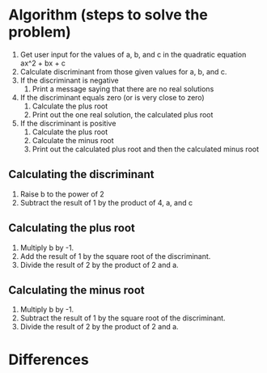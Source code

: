 # Algorithm (steps to solve the problem)
1. Get user input for the values of a, b, and c in the quadratic equation ax^2 + bx + c
2. Calculate discriminant from those given values for a, b, and c.
3. If the discriminant is negative
    1. Print a message saying that there are no real solutions
4. If the discriminant equals zero (or is very close to zero)
    1. Calculate the plus root
    2. Print out the one real solution, the calculated plus root
5. If the discriminant is positive
    1. Calculate the plus root
    2. Calculate the minus root
    3. Print out the calculated plus root and then the calculated minus root
    
## Calculating the discriminant
1. Raise b to the power of 2
2. Subtract the result of 1 by the product of 4, a, and c

## Calculating the plus root
1. Multiply b by -1.
2. Add the result of 1 by the square root of the discriminant.
3. Divide the result of 2 by the product of 2 and a.

## Calculating the minus root
1. Multiply b by -1.
2. Subtract the result of 1 by the square root of the discriminant.
3. Divide the result of 2 by the product of 2 and a.

# Differences